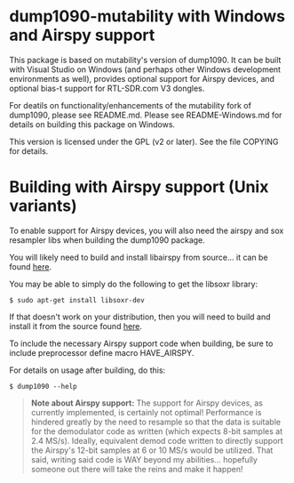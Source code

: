 # dump1090-mutability with Windows and Airspy support

This package is based on mutability's version of dump1090. It can be built with Visual Studio on Windows (and perhaps other Windows development environments as well), provides optional support for Airspy devices, and optional bias-t support for RTL-SDR.com V3 dongles.

For deatils on functionality/enhancements of the mutability fork of dump1090, please see README.md. Please see README-Windows.md for details on building this package on Windows.

This version is licensed under the GPL (v2 or later).
See the file COPYING for details.

# Building with Airspy support (Unix variants)

To enable support for Airspy devices, you will also need the airspy and sox resampler libs when building the dump1090 package.

You will likely need to build and install libairspy from source... it can be found [here](https://github.com/airspy/host).

You may be able to simply do the following to get the libsoxr library:

````
$ sudo apt-get install libsoxr-dev
````

If that doesn't work on your distribution, then you will need to build and install it from the source found [here](https://sourceforge.net/projects/soxr/files/).

To include the necessary Airspy support code when building, be sure to include preprocessor define macro HAVE_AIRSPY. 

For details on usage after building, do this:

````
$ dump1090 --help
````

 
>**Note about Airspy support:**
 The support for Airspy devices, as currently implemented, is certainly not optimal! Performance is hindered greatly by the need to resample so that the data is suitable for the demodulator code as written (which expects 8-bit samples at 2.4 MS/s). Ideally, equivalent demod code written to directly support the Airspy's 12-bit samples at 6 or 10 MS/s would be utilized. That said, writing said code is WAY beyond my abilities... hopefully someone out there will take the reins and make it happen!
 
 